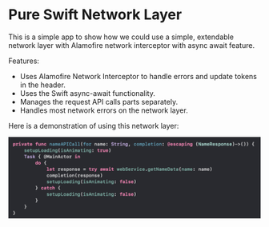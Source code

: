 # Pure Swift Network Layer
This is a simple app to show how we could use a simple, extendable network layer with Alamofire network interceptor with async await feature.

Features:

- Uses Alamofire Network Interceptor to handle errors and update tokens in the header.
- Uses the Swift async-await functionality.
- Manages the request API calls parts separately.
- Handles most network errors on the network layer.

Here is a demonstration of using this network layer:

![preview](https://github.com/HappyIosDeveloper/Pure-Swift-Network-Layer/blob/main/screenshot.png)
